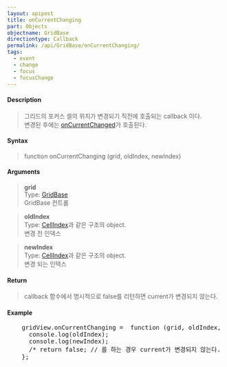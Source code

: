 ```yaml
---
layout: apipost
title: onCurrentChanging
part: Objects
objectname: GridBase
directiontype: Callback
permalink: /api/GridBase/onCurrentChanging/
tags:
  - event
  - change
  - focus
  - focusChange
---
```



#### Description

> 그리드의 포커스 셀의 위치가 변경되기 직전에 호출되는 callback 이다.  
> 변경된 후에는 [onCurrentChanged](/api/GridBase/onCurrentChanged/)가 호출된다.  


#### Syntax

> function onCurrentChanging (grid, oldIndex, newIndex)  

#### Arguments

> **grid**  
> Type: [GridBase](/api/GridBase/)  
> GridBase 컨트롤  

> **oldIndex**  
> Type: [CellIndex](/api/types/CellIndex/)과 같은 구조의 object.  
> 변경 전 인덱스  

> **newIndex**  
> Type: [CellIndex](/api/types/CellIndex/)과 같은 구조의 object.  
> 변경 되는 인텍스  

#### Return

> callback 함수에서 명시적으로 false를 리턴하면 current가 변경되지 않는다.  

#### Example

<pre class="prettyprint">
    gridView.onCurrentChanging =  function (grid, oldIndex, newIndex) {
      console.log(oldIndex);
      console.log(newIndex);
      /* return false; // 를 하는 경우 current가 변경되지 않는다. */
    };
</pre>

